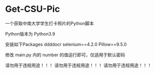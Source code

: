 # Get-CSU-Pic
一个获取中南大学学生打卡照片的Python脚本

Python版本为 Python3.9

安装如下Packages
ddddocr
selenium==4.2.0
Pillow==9.5.0

修改 main.py 内的 number 的值运行即可，仅适用于默认密码

请勿用于违规用途！！！
请勿用于违规用途！！！
请勿用于违规用途！！！
